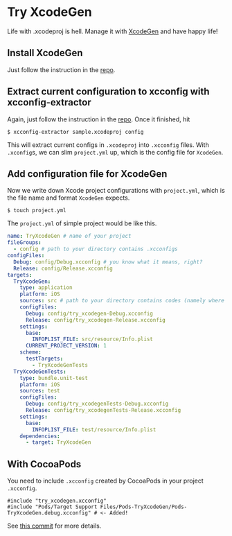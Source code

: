 # Try XcodeGen

Life with .xcodeproj is hell.
Manage it with [XcodeGen](https://github.com/yonaskolb/XcodeGen) and have happy life!

## Install XcodeGen

Just follow the instruction in the [repo](https://github.com/yonaskolb/XcodeGen).

## Extract current configuration to xcconfig with xcconfig-extractor

Again, just follow the instruction in the [repo](https://github.com/toshi0383/xcconfig-extractor/).
Once it finished, hit 

`$ xcconfig-extractor sample.xcodeproj config`

This will extract current configs in `.xcodeproj` into `.xcconfig` files.
With `.xconfig`s, we can slim `project.yml` up, which is the config file for `XcodeGen`.

## Add configuration file for XcodeGen

Now we write down Xcode project configurations with `project.yml`, which is the file name and format `XcodeGen` expects.

`$ touch project.yml`

The `project.yml` of simple project would be like this.

```project.yml
name: TryXcodeGen # name of your project
fileGroups:
  - config # path to your directory contains .xcconfigs
configFiles:
  Debug: config/Debug.xcconfig # you know what it means, right?
  Release: config/Release.xcconfig
targets:
  TryXcodeGen:
    type: application
    platform: iOS
    sources: src # path to your directory contains codes (namely where .swift files are exit)
    configFiles:
      Debug: config/try_xcodegen-Debug.xcconfig
      Release: config/try_xcodegen-Release.xcconfig
    settings:
      base:
        INFOPLIST_FILE: src/resource/Info.plist
      CURRENT_PROJECT_VERSION: 1
    scheme:
      testTargets:
        - TryXcodeGenTests
  TryXcodeGenTests:
    type: bundle.unit-test
    platform: iOS
    sources: test
    configFiles:
      Debug: config/try_xcodegenTests-Debug.xcconfig
      Release: config/try_xcodegenTests-Release.xcconfig
    settings:
      base:
        INFOPLIST_FILE: test/resource/Info.plist
    dependencies:
      - target: TryXcodeGen
```

## With CocoaPods

You need to include `.xcconfig` created by CocoaPods in your project `.xcconfig`.

```
#include "try_xcodegen.xcconfig"
#include "Pods/Target Support Files/Pods-TryXcodeGen/Pods-TryXcodeGen.debug.xcconfig" # <- Added!
```

See [this commit](https://github.com/mickamy/ios_showcase/pull/1/commits/f6132fe67aaa446eedf54365bad5695ff57c9d1e) for more details.
